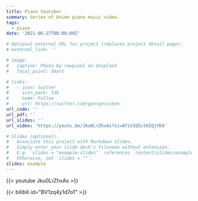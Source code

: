 ```yaml
---
title: Piano Youtuber
summary: Series of Anime piano music video.
tags:
  - piano
date: '2021-06-27T00:00:00Z'

# Optional external URL for project (replaces project detail page).
# external_link: ''

# image:
#   caption: Photo by rawpixel on Unsplash
#   focal_point: Smart

# links:
#   - icon: twitter
#     icon_pack: fab
#     name: Follow
#     url: https://twitter.com/georgecushen
url_code: ''
url_pdf: ''
url_slides: ''
url_video: 'https://youtu.be/Jku0LrZhxAs?si=8fiVIQ5ct6IQjYD4'

# Slides (optional).
#   Associate this project with Markdown slides.
#   Simply enter your slide deck's filename without extension.
#   E.g. `slides = "example-slides"` references `content/slides/example-slides.md`.
#   Otherwise, set `slides = ""`.
slides: example
---
```


{{< youtube Jku0LrZhxAs >}}

{{< bilibili id="BV1zq4y1d7o1" >}}

